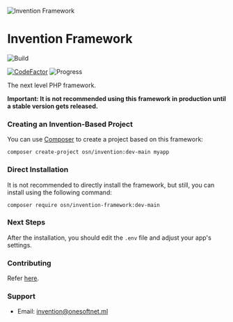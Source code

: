 ![Invention Framework](https://repository-images.githubusercontent.com/438729131/0c5749e4-96da-4f48-b2d0-0d931478b79c)
 
# Invention Framework
![Build](https://github.com/onesoft-sudo/invention-framework/actions/workflows/php8.0.yml/badge.svg)
<!-- ![Packagist Downloads](https://img.shields.io/packagist/dt/osn/invention-framework?label=Downloads) --> 
[![CodeFactor](https://www.codefactor.io/repository/github/onesoft-sudo/invention-framework/badge)](https://www.codefactor.io/repository/github/onesoft-sudo/invention-framework)
![Progress](https://progress-bar.dev/80?title=Development)

The next level PHP framework.

**Important: It is not recommended using this framework in production until a stable version gets released.**



### Creating an Invention-Based Project
You can use [Composer](https://getcomposer.org) to create a project based on this framework:

```
composer create-project osn/invention:dev-main myapp
```

### Direct Installation
It is not recommended to directly install the framework, but still, you can install using the following command:

```
composer require osn/invention-framework:dev-main
```

### Next Steps
After the installation, you should edit the `.env` file and adjust your app's settings.

### Contributing
Refer [here](CONTRIBUTING.md).

### Support
- Email: invention@onesoftnet.ml


